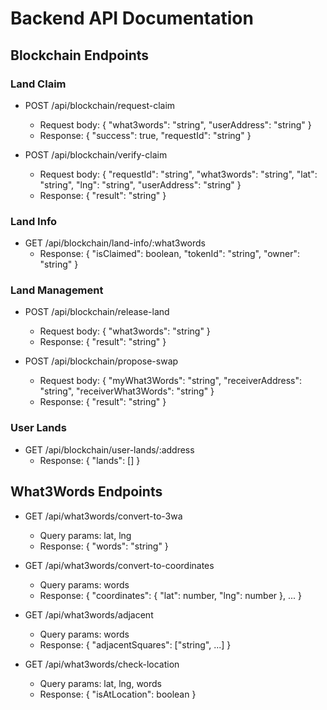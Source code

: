 # Backend API Documentation

## Blockchain Endpoints

### Land Claim
- POST /api/blockchain/request-claim
  - Request body: { "what3words": "string", "userAddress": "string" }
  - Response: { "success": true, "requestId": "string" }

- POST /api/blockchain/verify-claim
  - Request body: { "requestId": "string", "what3words": "string", "lat": "string", "lng": "string", "userAddress": "string" }
  - Response: { "result": "string" }

### Land Info
- GET /api/blockchain/land-info/:what3words
  - Response: { "isClaimed": boolean, "tokenId": "string", "owner": "string" }

### Land Management
- POST /api/blockchain/release-land
  - Request body: { "what3words": "string" }
  - Response: { "result": "string" }

- POST /api/blockchain/propose-swap
  - Request body: { "myWhat3Words": "string", "receiverAddress": "string", "receiverWhat3Words": "string" }
  - Response: { "result": "string" }

### User Lands
- GET /api/blockchain/user-lands/:address
  - Response: { "lands": [] }

## What3Words Endpoints

- GET /api/what3words/convert-to-3wa
  - Query params: lat, lng
  - Response: { "words": "string" }

- GET /api/what3words/convert-to-coordinates
  - Query params: words
  - Response: { "coordinates": { "lat": number, "lng": number }, ... }

- GET /api/what3words/adjacent
  - Query params: words
  - Response: { "adjacentSquares": ["string", ...] }

- GET /api/what3words/check-location
  - Query params: lat, lng, words
  - Response: { "isAtLocation": boolean }
